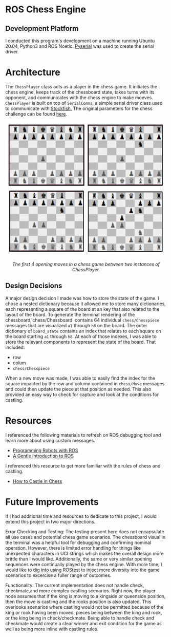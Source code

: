 # ROS Chess Engine
## Development Platform
I conducted this program's development on a machine running Ubuntu 20.04, Python3 and ROS Noetic.  [Pyserial](https://pyserial.readthedocs.io/en/latest/pyserial.html) was used to create the serial driver.

# Architecture
The `ChessPlayer` class acts as a player in the chess game. It initiates the chess engine, keeps track of the chessboard state, takes turns with its opponent, and communicates with the chess engine to make moeves. `ChessPlayer` is built on top of `SerialComms`, a simple serial driver class used to communicate with [Stockfish.](https://stockfishchess.org/) The original parameters for the chess challenge can be found [here](https://github.com/WHOIGit/ros-chess-challenge).

<p align="center">
  <img width="580" height="420" src="https://github.com/amfry/sp23-ros-chess-challenge/blob/main/docs/chess_opening_seq.png">
</p>
<p <p align="center">
  <em>The first 4 opening moves in a chess game between two instances of ChessPlayer.</em>
</p>

## Design Decisions
A major design decision I made was how to store the state of the game.  I chose a nested dictionary because it allowed me to store many dictionaries, each representing a square of the board at an key that also related to the layout of the board. To generate the terminal rendering of the chessboard,'chess/Chessboard' contains 64 individual `chess/Chesspiece` messages that are visualized `a1` through `h8` on the board. The outer dictionary of `board_state` contains an index that relates to each square on the board starting `a1` through `h8`. At each of those indexes, I was able to store the relevant components to represent the state of the board. That included: 
  - row
  - colum
  - `chess/Chesspiece`
  
  When a new move was made, I was able to easily find the index for the square impacted by the row and column contained in `chess/Move` messages and could then update the piece at that position as needed. This also provided an easy way to check for capture and look at the conditions for castling.

# Resources
I referenced the following materials to refresh on ROS debugging tool and learn more about using custom messages.
- [Programming Robots with ROS](https://www.oreilly.com/library/view/programming-robots-with/9781449325480/)
- [A Gentle Introduction to ROS](https://jokane.net/agitr/) 

I referenced this resource to get more familiar with the rules of chess and castling.
- [How to Castle in Chess](https://www.chess.com/article/view/how-to-castle-in-chess)

# Future Improvements
If I had additional time and resources to dedicate to this project, I would extend this project in two major directions.

Error Checking and Testing: The testing present here does not encapsulate all use cases and potential chess game scenarios. The chessboard visual in the terminal was a helpful tool for debugging and confirming nominal operation. However, there is limited error handling for things like unexpected characters in UCI strings which makes the overall design more brittle than I would like. Additionally, the same or very similar opening sequences were continually played by the chess engine. With more time, I would like to dig into using ROStest to inject more diversity into the game scenarios to excercise a fuller range of outcomes.

Functionality: The current implementation does not handle check, checkmate,and more complex castling scenarios. Right now, the player node assumes that if the king is moving to a kingside or queenside position, then the move is castling and the rooks position is also updated. This overlooks scenarios where castling would not be permitted because of the king or rook having been moved, pieces being between the king and rook, or the king being in check/checkmate. Being able to handle check and checkmate would create a clear winner and exit condition for the game as well as being more inline with castling rules.

